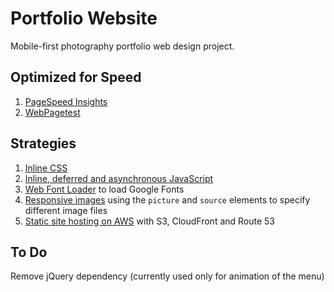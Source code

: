 # Portfolio Website
Mobile-first photography portfolio web design project. 

## Optimized for Speed
1. [PageSpeed Insights](https://developers.google.com/speed/pagespeed/insights/?url=https%3A%2F%2Fwww.skphoto.ca&tab=mobile)
2. [WebPagetest](https://www.webpagetest.org/result/171209_F0_b8e42065b4431ed72e0860be06746090/)

## Strategies
1. [Inline CSS](https://developers.google.com/speed/docs/insights/InlineCSS)
2. [Inline, deferred and asynchronous JavaScript](https://developers.google.com/speed/docs/insights/BlockingJS)
3. [Web Font Loader](https://github.com/typekit/webfontloader) to load Google Fonts
4. [Responsive images](https://developers.google.com/web/fundamentals/design-and-ux/responsive/images) using the ```picture``` and ```source``` elements to specify different image files 
5. [Static site hosting on AWS](http://docs.aws.amazon.com/AmazonS3/latest/dev/WebsiteHosting.html) with S3, CloudFront and Route 53

## To Do
Remove jQuery dependency (currently used only for animation of the menu)
